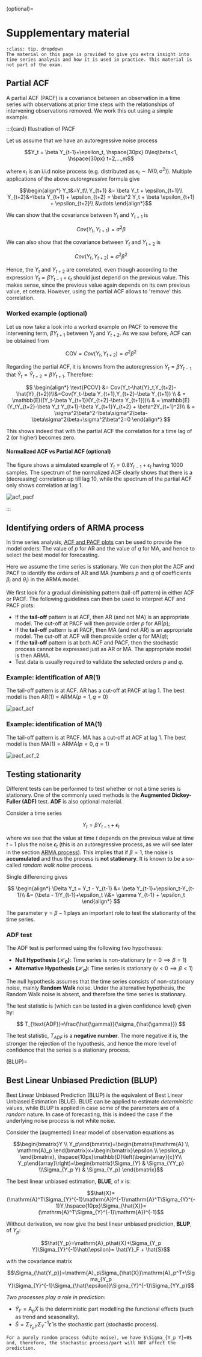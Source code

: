 (optional)=
# Supplementary material

```{admonition} MUDE Exam Information
:class: tip, dropdown
The material on this page is provided to give you extra insight into time series analysis and how it is used in practice. This material is not part of the exam.
```

## Partial ACF

A partial ACF (PACF) is a covariance between an observation in a time series with observations at prior time steps with the relationships of intervening observations removed. We work this out using a simple example.

:::{card} Illustration of PACF

Let us assume that we have an autoregressive noise process

$$Y_t = \beta Y_{t-1}+\epsilon_t, \hspace{30px} 0\leq\beta<1, \hspace{30px} t=2,...,m$$

where $\epsilon_t$ is an i.i.d noise process (e.g. distributed as $\epsilon_t\sim N(0,\sigma^2)$). Multiple applications of the above *autoregressive* formula give

$$\begin{align*}
Y_t&=Y_t\\ 
Y_{t+1} &= \beta Y_t + \epsilon_{t+1}\\ 
Y_{t+2}&=\beta Y_{t+1} + \epsilon_{t+2} = \beta^2 Y_t + \beta \epsilon_{t+1} + \epsilon_{t+2}\\ &\vdots \end{align*}$$

We can show that the covariance between $Y_t$ and $Y_{t+1}$ is

$$
Cov(Y_t, Y_{t+1})  = \sigma^2\beta
$$

We can also show that the covariance between $Y_t$ and $Y_{t+2}$ is

$$
Cov(Y_t, Y_{t+2}) =  \sigma^2\beta^2
$$

Hence, the $Y_t$ and $Y_{t+2}$ are correlated, even though according to the expression $Y_t = \beta Y_{t-1}+\epsilon_t$ should just depend on the previous value. This makes sense, since the previous value again depends on its own previous value, et cetera. However, using the partial ACF allows to 'remove' this correlation.

### Worked example (optional)

Let us now take a look into a worked example on PACF to remove the intervening term, $\beta Y_{t+1}$ between $Y_t$ and $Y_{t+2}$. As we saw before, ACF can be obtained from

$$
\text{COV} = Cov(Y_t, Y_{t+2}) =  \sigma^2\beta^2
$$

Regarding the partial ACF, it is knowns from the autoregression $Y_t = \beta Y_{t-1}$ that $\hat{Y}_t = \hat{Y}_{t+2} = \beta Y_{t+1}$. Therefore:

$$
\begin{align*}
\text{PCOV} &= Cov(Y_t-\hat{Y}_t,Y_{t+2}-\hat{Y}_{t+2})\\&=Cov(Y_t-\beta Y_{t+1},Y_{t+2}-\beta Y_{t+1})
\\ & = \mathbb{E}((Y_t-\beta Y_{t+1})(Y_{t+2}-\beta Y_{t+1}))\\
& = \mathbb{E}(Y_tY_{t+2}-\beta Y_t Y_{t+1}-\beta Y_{t+1}Y_{t+2} + \beta^2Y_{t+1}^2)\\
& = \sigma^2\beta^2-\beta\sigma^2\beta-\beta\sigma^2\beta+\sigma^2\beta^2=0
\end{align*}
$$

This shows indeed that with the partial ACF the correlation for a time lag of 2 (or higher) becomes zero.

#### Normalized ACF vs Partial ACF (optional)

The figure shows a simulated example of $Y_t = 0.8Y_{t-1}+\epsilon_t$ having 1000 samples. The spectrum of the normalized ACF clearly shows that there is a (decreasing) correlation up till lag 10, while the spectrum of the partial ACF only shows correlation at lag 1.

![acf_pacf](./figs/acf_pacf.png "acf_pacf")

:::

## Identifying orders of ARMA process

In time series analysis, [ACF and PACF plots](ACF) can be used to provide the model orders: The value of $p$ for AR and the value of $q$ for MA, and hence to select the best model for forecasting.

Here we assume the time series is stationary. We can then plot the ACF and PACF to identify the orders of AR and MA (numbers $p$ and $q$ of coefficients $\beta_i$ and $\theta_i$) in the ARMA model.

We first look for a gradual diminishing pattern (tail-off pattern) in either ACF or PACF. The following guidelines can then be used to interpret ACF and PACF plots:

* If the **tail-off** pattern is at ACF, then AR (and not MA) is an appropriate model. The cut-off at PACF will then provide order $p$ for AR($p$);
* If the **tail-off** pattern is at PACF, then MA (and not AR) is an appropriate model. The cut-off at ACF will then provide order $q$ for MA($q$);
* If the **tail-off** pattern is at both ACF and PACF, then the stochastic process cannot be expressed just as AR or MA. The appropriate model is then ARMA.
* Test data is usually required to validate the selected orders $p$ and $q$.

### Example: identification of AR(1)

The tail-off pattern is at ACF. AR has a cut-off at PACF at lag 1. The best model is then AR(1) = ARMA($p=1,q=0$)

![pacf_acf](./figs/pacf_acf.png "pacf_acf")

### Example: identification of MA(1)

The tail-off pattern is at PACF. MA has a cut-off at ACF at lag 1. The best model is then MA(1) = ARMA($p=0,q=1$)

![pacf_acf_2](./figs/pacf_acf_2.png "pacf_acf_2")


## Testing stationarity

Different tests can be performed to test whether or not a time series is stationary. One of the commonly used methods is the **Augmented Dickey-Fuller (ADF)** test. **ADF** is also optional material. 

Consider a time series

$$Y_t = \beta Y_{t-1}+\epsilon_t$$

where we see that the value at time $t$ depends on the previous value at time $t-1$ plus the noise $\epsilon_t$ (this is an autoregressive process, as we will see later in the section [ARMA process](ARMA)). This implies that if $\beta=1$, the noise is **accumulated** and thus the process is **not stationary**. It is known to be a so-called *random walk noise* process. 

Single differencing gives

$$
\begin{align*}
\Delta Y_t = Y_t - Y_{t-1} &= \beta Y_{t-1}+\epsilon_t-Y_{t-1}\\
&= (\beta - 1)Y_{t-1}+\epsilon_t \\&= \gamma Y_{t-1} + \epsilon_t
\end{align*}
$$

The parameter $\gamma = \beta-1$ plays an important role to test the stationarity of the time series.

### ADF test

The ADF test is performed using the following two hypotheses:

* **Null Hypothesis ($\mathcal{H}_0$)**: Time series is non-stationary ($\gamma=0\implies\beta=1$)
* **Alternative Hypothesis ($\mathcal{H}_a$)**: Time series is stationary ($\gamma<0\implies\beta<1$)

The null hypothesis assumes that the time series consists of non-stationary noise, mainly **Random Walk** noise. Under the alternative hypothesis, the Random Walk noise is absent, and therefore the time series is stationary.

The test statistic is (which can be tested in a given confidence level) given by:

$$
T_{\text{ADF}}=\frac{\hat{\gamma}}{\sigma_{\hat{\gamma}}}
$$

The test statistic, $T_{ADF}$ is a **negative number**. The more negative it is, the stronger the rejection of the hypothesis, and hence the more level of confidence that the series is a stationary process.

(BLUP)=
## Best Linear Unbiased Prediction (BLUP)

Best Linear Unbiased Prediction (BLUP) is the equivalent of Best Linear Unbiased Estimation (BLUE). BLUE can be applied to estimate *deterministic* values, while BLUP is applied in case some of the parameters are of a *random* nature. In case of forecasting, this is indeed the case if the underlying noise process is not white noise.

Consider the (augmented) linear model of observation equations as

$$\begin{bmatrix}Y \\ Y_p\end{bmatrix}=\begin{bmatrix}\mathrm{A} \\ \mathrm{A}_p \end{bmatrix}x+\begin{bmatrix}\epsilon \\ \epsilon_p \end{bmatrix}, \hspace{10px}\mathbb{D}\left(\begin{array}{c}Y\\ Y_p\end{array}\right)=\begin{bmatrix}\Sigma_{Y} & \Sigma_{YY_p} \\\Sigma_{Y_p Y} & \Sigma_{Y_p} \end{bmatrix}$$

The best linear unbiased estimation, **BLUE**, of $x$ is:

$$\hat{X}=(\mathrm{A}^T\Sigma_{Y}^{-1}\mathrm{A})^{-1}\mathrm{A}^T\Sigma_{Y}^{-1}Y,\hspace{10px}\Sigma_{\hat{X}}=(\mathrm{A}^T\Sigma_{Y}^{-1}\mathrm{A})^{-1}$$

Without derivation, we now give the best linear unbiased prediction, **BLUP**, of $Y_p$:

$$\hat{Y_p}=\mathrm{A}_p\hat{X}+\Sigma_{Y_p Y}\Sigma_{Y}^{-1}\hat{\epsilon}= \hat{Y}_F + \hat{S}$$

with the covariance matrix

$$\Sigma_{\hat{Y_p}}=\mathrm{A}_p\Sigma_{\hat{X}}\mathrm{A}_p^T+\Sigma_{Y_p Y}\Sigma_{Y}^{-1}\Sigma_{\hat{\epsilon}}\Sigma_{Y}^{-1}\Sigma_{YY_p}$$

*Two processes play a role in prediction:*
* $\hat{Y}_F = \mathrm{A}_p\hat{X}$ is the deterministic part modelling the functional effects (such as trend and seasonality).
* $\hat{S}= \Sigma_{Y_p Y}\Sigma_{Y}^{-1}\hat{\epsilon}$ is the stochastic part (stochastic process).


```{note}
For a purely random process (white noise), we have $\Sigma_{Y_p Y}=0$ and, therefore, the stochastic process/part will NOT affect the prediction.
```
